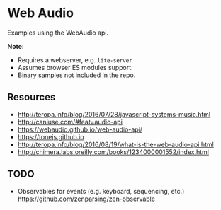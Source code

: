 # Web Audio

Examples using the WebAudio api.

**Note:**
- Requires a webserver, e.g. `lite-server`
- Assumes browser ES modules support.
- Binary samples not included in the repo.

## Resources

- http://teropa.info/blog/2016/07/28/javascript-systems-music.html
- http://caniuse.com/#feat=audio-api
- https://webaudio.github.io/web-audio-api/
- https://tonejs.github.io
- http://teropa.info/blog/2016/08/19/what-is-the-web-audio-api.html
- http://chimera.labs.oreilly.com/books/1234000001552/index.html


## TODO

- Observables for events (e.g. keyboard, sequencing, etc.) https://github.com/zenparsing/zen-observable
